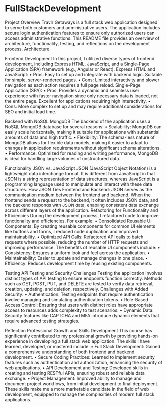 # FullStackDevelopment

Project Overview
Travlr Getaways is a full stack web application designed to serve both customers and administrative users. The application includes secure login authentication features to ensure only authorized users can access administrative functions. This README file provides an overview of architecture, functionality, testing, and reflections on the development process.
Architecture

Frontend Development
  In this project, I utilized diverse types of frontend development, including Express HTML, JavaScript, and a Single-Page Application (SPA) framework (e.g., Angular or React).
  Express HTML and JavaScript:
    •	Pros: Easy to set up and integrate with backend logic. Suitable for simple, server-rendered pages.
    •	Cons: Limited interactivity and slower navigation as each action requires a full page reload.
    Single-Page Application (SPA):
    •	Pros: Provides a dynamic and seamless user experience with faster navigation since only necessary data is loaded, not the entire page. Excellent for applications requiring high interactivity.
    •	Cons: More complex to set up and may require additional considerations for SEO and initial load time.

Backend with NoSQL MongoDB
  The backend of the application uses a NoSQL MongoDB database for several reasons:
    •	Scalability: MongoDB can easily scale horizontally, making it suitable for applications with substantial amounts of data and high traffic.
    •	Flexibility: The schema-less nature of MongoDB allows for flexible data models, making it easier to adapt to changes in application requirements without significant schema alterations.
    •	Performance: Optimized for reading and writing performance, MongoDB is ideal for handling large volumes of unstructured data.
    
Functionality
  JSON vs. JavaScript
  JSON (JavaScript Object Notation) is a lightweight data interchange format. It is different from JavaScript in that JSON is a string representation of data structures, whereas JavaScript is a programming language used to manipulate and interact with these data structures.
  How JSON Ties Frontend and Backend: JSON serves as the communication medium between the frontend and backend. When the frontend sends a request to the backend, it often includes JSON data, and the backend responds with JSON data, enabling consistent data exchange across different layers of the application.
  Refactoring for Functionality and Efficiencies
  During the development process, I refactored code to improve functionality and efficiencies. For example:
    •	Consolidated Reusable UI Components: By creating reusable components for common UI elements like buttons and forms, I reduced code duplication and improved maintainability.
    •	Optimized API Calls: Refactored API calls to batch requests where possible, reducing the number of HTTP requests and improving performance.
  The benefits of reusable UI components include:
    •	Consistency: Ensures a uniform look and feel across the application.
    •	Maintainability: Easier to update and manage changes in one place.
    •	Efficiency: Reduces development time by reusing existing components.

Testing
  API Testing and Security Challenges
  Testing the application involves distinct types of API testing to ensure endpoints function correctly. Methods such as GET, POST, PUT, and DELETE are tested to verify data retrieval, creation, updating, and deletion, respectively.
  Challenges with Added Security:
    •	Authentication: Testing endpoints that require authentication involve managing and simulating authentication tokens.
    •	Role-Based Access Control: Ensuring that users with distinct roles have appropriate access to resources adds complexity to test scenarios.
    •	Dynamic Data: Security features like CAPTCHA and MFA introduce dynamic elements that require advanced testing strategies.

Reflection
  Professional Growth and Skills Development
  This course has significantly contributed to my professional growth by providing hands-on experience in developing a full stack web application. The skills I have learned, developed, or mastered include:
    •	Full Stack Development: Gained a comprehensive understanding of both frontend and backend development.
    •	Secure Coding Practices: Learned to implement security features such as authentication and authorization, enhancing the security of web applications.
    •	API Development and Testing: Developed skills in creating and testing RESTful APIs, ensuring robust and reliable data exchange.
    •	Project Management: Improved ability to manage and document project workflows, from initial development to final deployment.
These skills make me a more marketable candidate in the field of web development, equipped to manage the complexities of modern full stack applications.

